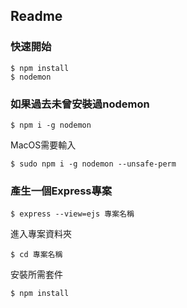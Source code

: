 ## Readme

### 快速開始
```
$ npm install
$ nodemon
```

### 如果過去未曾安裝過nodemon

```
$ npm i -g nodemon
```

MacOS需要輸入

```
$ sudo npm i -g nodemon --unsafe-perm
```

### 產生一個Express專案

```
$ express --view=ejs 專案名稱
```

進入專案資料夾
```
$ cd 專案名稱
```

安裝所需套件
```
$ npm install
```